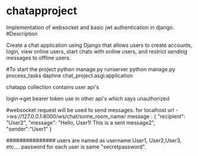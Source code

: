 # chatapproject
Implementation of websocket and basic jwt authentication in django.
#Description

Create a chat application using Django that allows users to create accounts, login, view online users, start chats with online users, and restrict sending messages to offline users.

#To start the project 
python manage.py runserver
python manage.py process_tasks
daphne chat_project.asgi:application

chatapp collection contains user api's

login->get bearer token use in other api's which says unauthorized

#websocket request  will be used to send messages.
for localhost
url ->ws://127.0.0.1:8000/ws/chat/some_room_name/
message :
{
            "recipient": "User2",
            "message": "Hello, User1! This is a sent message2",
            "sender":"User1"
        }

###############
users are named as
username:User1, User2,User3, etc....
password for each user is same "secretpassword".

